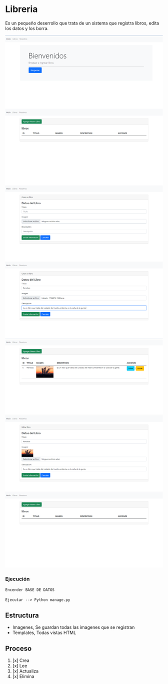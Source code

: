 # Libreria

Es un pequeño deserrollo que trata de un sistema que registra libros, edita los datos y los borra.


![](docs/view1.png)
![](docs/view2.png)
![](docs/view3.png)
![](docs/view4.png)
![](docs/view5.png)
![](docs/view6.png)
![](docs/view7.png)



### Ejecución

```
Encender BASE DE DATOS

Ejecutar --> Python manage.py
```

## Estructura

- Imagenes, Se guardan todas las imagenes que se registran
- Templates, Todas vistas HTML


## Proceso

1. [x] Crea
1. [x] Lee
1. [x] Actualiza
1. [x] Elimina





